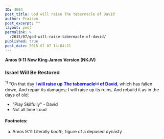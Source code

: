 ```yaml
---
ID: 4004
post_title: God will raise The tabernacle of David
author: Praison
post_excerpt: ""
layout: post
permalink: >
  /2015/07/god-will-raise-tabernacle-of-david/
published: true
post_date: 2015-07-07 14:04:21
---
```

<strong>Amos 9:11</strong>
<strong> New King James Version (NKJV)</strong>
<h3><span id="en-NKJV-22507" class="text Amos-9-11">Israel Will Be Restored</span></h3>
<div class="poetry">
<p class="line"><span class="text Amos-9-11"><sup class="versenum">11 </sup>“On that day <strong><span style="color: #0000ff;">I will raise up</span></strong></span>
<span class="text Amos-9-11"><strong><span style="color: #0000ff;">The tabernacle<sup class="footnote" style="box-sizing: border-box; font-size: 0.625em; line-height: 22px; position: relative; vertical-align: top; top: 0px;" data-fn="#fen-NKJV-22507a" data-link="[&lt;a href=&quot;#fen-NKJV-22507a&quot; title=&quot;See footnote a&quot;&gt;a&lt;/a&gt;]">[a]</sup> of David</span></strong>, which has fallen down,</span>
<span class="text Amos-9-11">And repair its damages;</span>
<span class="text Amos-9-11">I will raise up its ruins,</span>
<span class="text Amos-9-11">And rebuild it as in the days of old;</span></p>

<ul>
	<li class="line">"Play Skilfully" - David</li>
	<li class="line">Not all time Loud</li>
</ul>
<h4>Footnotes:</h4>
<ol type="a">
	<li id="fen-NKJV-22507a">Amos 9:11 <span class="footnote-text">Literally <i>booth,</i> figure of a deposed dynasty</span></li>
</ol>
</div>